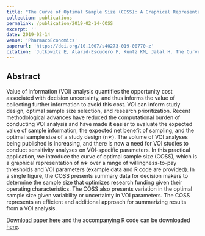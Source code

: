 ```yaml
---
title: "The Curve of Optimal Sample Size (COSS): A Graphical Representation of the Optimal Sample Size from a Value of Information Analysis"
collection: publications
permalink: /publication/2019-02-14-COSS
excerpt: ''
date: 2019-02-14
venue: 'PharmacoEconomics'
paperurl: 'https://doi.org/10.1007/s40273-019-00770-z'
citation: 'Jutkowitz E, Alarid-Escudero F, Kuntz KM, Jalal H. The Curve of Optimal Sample Size (COSS): a Graphical Representation of the Optimal Sample Size from a Value of Information Analysis. PharmacoEconomics, 2019;37(7):871-877. https://doi.org/10.1007/s40273-019-00770-z.'
---
```

## Abstract
Value of information (VOI) analysis quantifies the opportunity cost associated with decision uncertainty, and thus informs the value of collecting further information to avoid this cost. VOI can inform study design, optimal sample size selection, and research prioritization. Recent methodological advances have reduced the computational burden of conducting VOI analysis and have made it easier to evaluate the expected value of sample information, the expected net benefit of sampling, and the optimal sample size of a study design (n∗). The volume of VOI analyses being published is increasing, and there is now a need for VOI studies to conduct sensitivity analyses on VOI-specific parameters. In this practical application, we introduce the curve of optimal sample size (COSS), which is a graphical representation of n∗ over a range of willingness-to-pay thresholds and VOI parameters (example data and R code are provided). In a single figure, the COSS presents summary data for decision makers to determine the sample size that optimizes research funding given their operating characteristics. The COSS also presents variation in the optimal sample size given variability or uncertainty in VOI parameters. The COSS represents an efficient and additional approach for summarizing results from a VOI analysis. 

[Download paper here](https://doi.org/10.1007/s40273-019-00770-z) and the accompanying R code can be downloaded [here](https://github.com/feralaes/COSS).